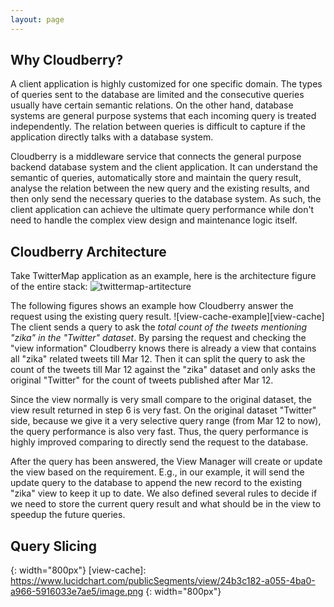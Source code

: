 ```yaml
---
layout: page
---
```


## Why Cloudberry?
A client application is highly customized for one specific domain. The types of queries sent to the database are limited 
and the consecutive queries usually have certain semantic relations. On the other hand, database systems are general 
purpose systems that each incoming query is treated independently. The relation between queries is difficult to 
capture if the application directly talks with a database system.

Cloudberry is a middleware service that connects the general purpose backend database system and the client application. 
It can understand the semantic of queries, automatically store and maintain the query result, analyse the relation between the new query and the existing 
results, and then only send the necessary queries to the database system. As such, the client application can achieve 
the ultimate query performance while don't need to handle the complex view design and maintenance logic itself.


## Cloudberry Architecture

Take TwitterMap application as an example, here is the architecture figure of the entire stack:
![twittermap-artitecture][architecture]

The following figures shows an example how Cloudberry answer the request using the existing query result. 
![view-cache-example][view-cache]
The client sends a query to ask the *total count of the tweets mentioning "zika" in the "Twitter" dataset*. 
By parsing the request and checking the "view information" Cloudberry knows there is already a view that contains all
"zika" related tweets till Mar 12. Then it can split the query to ask the count of the tweets till Mar 12 against the 
"zika" dataset and only asks the original "Twitter" for the count of tweets published after Mar 12. 

Since the view normally is very small compare to the original dataset, the view result returned in step 6 is very fast.
On the original dataset "Twitter" side, because we give it a very selective query range (from Mar 12 to now), the query 
performance is also very fast. Thus, the query performance is highly improved comparing to directly send the request
to the database. 

After the query has been answered, the View Manager will create or update the view based on the requirement. E.g., in 
our example, it will send the update query to the database to append the new record to the existing "zika" view to 
keep it up to date. We also defined several rules to decide if we need to store the current query result and what should
be in the view to speedup the future queries.


## Query Slicing










[architecture]: https://docs.google.com/drawings/d/17DBcWPDoOb1yAL-OJeznJVz6vdQQ-_kcBcOganbaRYE/pub?w=715&h=448
{: width="800px"}
[view-cache]: https://www.lucidchart.com/publicSegments/view/24b3c182-a055-4ba0-a966-5916033e7ae5/image.png
{: width="800px"}


